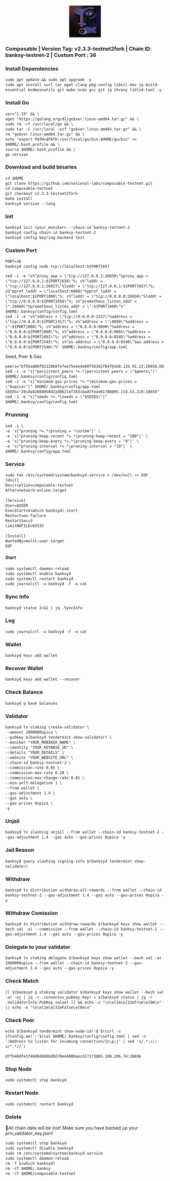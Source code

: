 

<p align="center">
  <img height="100" height="auto" src="Composable.jpg">
</p>

### Composable | Version Tag: v2.3.3-testnet2fork | Chain ID: banksy-testnet-2 | Custom Port : 36

### Install Dependencies
```
sudo apt update && sudo apt upgrade -y
sudo apt install curl tar wget clang pkg-config libssl-dev jq build-essential bsdmainutils git make ncdu gcc git jq chrony liblz4-tool -y
```

### Install Go
```
ver="1.19" && \
wget "https://golang.org/dl/go$ver.linux-amd64.tar.gz" && \
sudo rm -rf /usr/local/go && \
sudo tar -C /usr/local -xzf "go$ver.linux-amd64.tar.gz" && \
rm "go$ver.linux-amd64.tar.gz" && \
echo "export PATH=$PATH:/usr/local/go/bin:$HOME/go/bin" >> $HOME/.bash_profile && \
source $HOME/.bash_profile && \
go version
```

### Download and build binaries
```
cd $HOME
git clone https://github.com/notional-labs/composable-testnet.git
cd composable-testnet
git checkout v2.3.3-testnet2fork
make install
banksyd version --long
```

### Init
```
banksyd init <your_moniker> --chain-id banksy-testnet-2
banksyd config chain-id banksy-testnet-2
banksyd config keyring-backend test
```

### Custom Port
```
PORT=36
banksyd config node tcp://localhost:${PORT}657
```
```
sed -i -e "s%^proxy_app = \"tcp://127.0.0.1:26658\"%proxy_app = \"tcp://127.0.0.1:${PORT}658\"%; s%^laddr = \"tcp://127.0.0.1:26657\"%laddr = \"tcp://127.0.0.1:${PORT}657\"%; s%^pprof_laddr = \"localhost:6060\"%pprof_laddr = \"localhost:${PORT}060\"%; s%^laddr = \"tcp://0.0.0.0:26656\"%laddr = \"tcp://0.0.0.0:${PORT}656\"%; s%^prometheus_listen_addr = \":26660\"%prometheus_listen_addr = \":${PORT}660\"%" $HOME/.banksy/config/config.toml
sed -i -e "s%^address = \"tcp://0.0.0.0:1317\"%address = \"tcp://0.0.0.0:${PORT}317\"%; s%^address = \":8080\"%address = \":${PORT}080\"%; s%^address = \"0.0.0.0:9090\"%address = \"0.0.0.0:${PORT}090\"%; s%^address = \"0.0.0.0:9091\"%address = \"0.0.0.0:${PORT}091\"%; s%^address = \"0.0.0.0:8545\"%address = \"0.0.0.0:${PORT}545\"%; s%^ws-address = \"0.0.0.0:8546\"%ws-address = \"0.0.0.0:${PORT}546\"%" $HOME/.banksy/config/app.toml
```
Seed, Peer & Gas
```
peers="bf95ad80f82320b8fefea75eeede60f563d1f847@168.119.91.22:26656,067f0f6f1706c4ef7da49b2896f28e194e8be055@96.234.160.22:30456,4775d0152d784b3ddf4f48c2d0ebddf961b52655@43.157.56.21:26656,d5519e378247dfb61dfe90652d1fe3e2b3005a5b@65.109.68.190:15956,f23a8daca1f65aeee7ce6f6d47a56542a08538c9@66.45.233.110:26656,13c29d1d66d604e8920ba0170276368e4e77f249@88.99.3.158:22256,4bf7484e2100e9da01180fff7055642263f34ccc@65.108.71.163:26656,4c1ea1da9fb0442201e79535d71f66a5e0e1e68c@51.91.30.173:3000,7ab89f884656a66ca90fd9d44489da3c6ca1fea4@95.217.144.107:22256,3172f3c8b62d31d4c6e69afbf6109d06f864d899@43.157.62.85:26656,c97dd69796a3f55fb00d92358ec34a8185e28212@5.9.79.121:49656"
sed -i -e "s|^persistent_peers *=.*|persistent_peers = \"$peers\"|" $HOME/.banksy/config/config.toml
sed -i -e "s|^minimum-gas-prices *=.*|minimum-gas-prices = \"0upica\"|" $HOME/.banksy/config/app.toml
SEEDS="20cda42604058d2ad0b21ef2b3cbad3feae81786@95.214.53.218:10656"
sed -i -e "s|^seeds *=.*|seeds = \"$SEEDS\"|" $HOME/.banksy/config/config.toml
```

### Prunning
```
sed -i \
-e 's|^pruning *=.*|pruning = "custom"|' \
-e 's|^pruning-keep-recent *=.*|pruning-keep-recent = "100"|' \
-e 's|^pruning-keep-every *=.*|pruning-keep-every = "0"|' \
-e 's|^pruning-interval *=.*|pruning-interval = "19"|' \
$HOME/.banksy/config/app.toml
```

### Service
```
sudo tee /etc/systemd/system/banksyd.service > /dev/null << EOF
[Unit]
Description=composable-testnet
After=network-online.target

[Service]
User=$USER
ExecStart=$(which banksyd) start
Restart=on-failure
RestartSec=3
LimitNOFILE=65535

[Install]
WantedBy=multi-user.target
EOF
```

#### Start
```
sudo systemctl daemon-reload
sudo systemctl enable banksyd
sudo systemctl restart banksyd
sudo journalctl -u banksyd -f -o cat
```

### Sync Info
```
banksyd status 2>&1 | jq .SyncInfo
```

### Log
```
sudo journalctl -u banksyd -f -o cat
```

### Wallet
```
banksyd keys add wallet
```

### Recover Wallet
```
banksyd keys add wallet --recover
```

### Check Balance
```
banksyd q bank balances 
```

### Validator
```
banksyd tx staking create-validator \
--amount 1000000upica \
--pubkey $(banksyd tendermint show-validator) \
--moniker "YOUR_MONIKER_NAME" \
--identity "YOUR_KEYBASE_ID" \
--details "YOUR_DETAILS" \
--website "YOUR_WEBSITE_URL" \
--chain-id banksy-testnet-2 \
--commission-rate 0.05 \
--commission-max-rate 0.20 \
--commission-max-change-rate 0.01 \
--min-self-delegation 1 \
--from wallet \
--gas-adjustment 1.4 \
--gas auto \
--gas-prices 0upica \
-y
```

### Unjail
```
banksyd tx slashing unjail --from wallet --chain-id banksy-testnet-2 --gas-adjustment 1.4 --gas auto --gas-prices 0upica -y
```

### Jail Reason
```
banksyd query slashing signing-info $(banksyd tendermint show-validator)
```

### Withdraw 
```
banksyd tx distribution withdraw-all-rewards --from wallet --chain-id banksy-testnet-2 --gas-adjustment 1.4 --gas auto --gas-prices 0upica -y
```

### Withdraw Comission
```
banksyd tx distribution withdraw-rewards $(banksyd keys show wallet --bech val -a) --commission --from wallet --chain-id banksy-testnet-2 --gas-adjustment 1.4 --gas auto --gas-prices 0upica -y
```

### Delegate to your validator
```
banksyd tx staking delegate $(banksyd keys show wallet --bech val -a) 1000000upica --from wallet --chain-id banksy-testnet-2 --gas-adjustment 1.4 --gas auto --gas-prices 0upica -y
```

### Check Match
```
[[ $(banksyd q staking validator $(banksyd keys show wallet --bech val -a) -oj | jq -r .consensus_pubkey.key) = $(banksyd status | jq -r .ValidatorInfo.PubKey.value) ]] && echo -e "\n\e[1m\e[32mTrue\e[0m\n" || echo -e "\n\e[1m\e[31mFalse\e[0m\n"
```

### Check Peer
```
echo $(banksyd tendermint show-node-id)'@'$(curl -s ifconfig.me)':'$(cat $HOME/.banksy/config/config.toml | sed -n '/Address to listen for incoming connection/{n;p;}' | sed 's/.*://; s/".*//')
```
`d7fb40dfe1f46004b6bbdb670e44008aecd17173@65.108.206.74:26656`

### Stop Node
```
sudo systemctl stop banksyd
```

### Restart Node
```
sudo systemctl restart banksyd
```

### Delete
🔺All chain data will be lost! Make sure you have backed up your priv_validator_key.json!
```
sudo systemctl stop banksyd
sudo systemctl disable banksyd
sudo rm /etc/systemd/system/banksyd.service
sudo systemctl daemon-reload
rm -f $(which banksyd)
rm -rf $HOME/.banksy
rm -rf $HOME/composable-testnet
```




